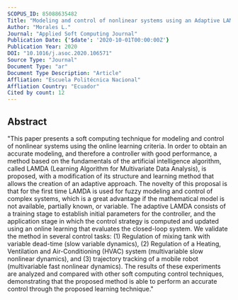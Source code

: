 ```yaml
---
SCOPUS_ID: 85088635482
Title: "Modeling and control of nonlinear systems using an Adaptive LAMDA approach"
Author: "Morales L."
Journal: "Applied Soft Computing Journal"
Publication Date: {'$date': '2020-10-01T00:00:00Z'}
Publication Year: 2020
DOI: "10.1016/j.asoc.2020.106571"
Source Type: "Journal"
Document Type: "ar"
Document Type Description: "Article"
Affliation: "Escuela Politécnica Nacional"
Affliation Country: "Ecuador"
Cited by count: 12
---
```


## Abstract
"This paper presents a soft computing technique for modeling and control of nonlinear systems using the online learning criteria. In order to obtain an accurate modeling, and therefore a controller with good performance, a method based on the fundamentals of the artificial intelligence algorithm, called LAMDA (Learning Algorithm for Multivariate Data Analysis), is proposed, with a modification of its structure and learning method that allows the creation of an adaptive approach. The novelty of this proposal is that for the first time LAMDA is used for fuzzy modeling and control of complex systems, which is a great advantage if the mathematical model is not available, partially known, or variable. The adaptive LAMDA consists of a training stage to establish initial parameters for the controller, and the application stage in which the control strategy is computed and updated using an online learning that evaluates the closed-loop system. We validate the method in several control tasks: (1) Regulation of mixing tank with variable dead-time (slow variable dynamics), (2) Regulation of a Heating, Ventilation and Air-Conditioning (HVAC) system (multivariable slow nonlinear dynamics), and (3) trajectory tracking of a mobile robot (multivariable fast nonlinear dynamics). The results of these experiments are analyzed and compared with other soft computing control techniques, demonstrating that the proposed method is able to perform an accurate control through the proposed learning technique."
